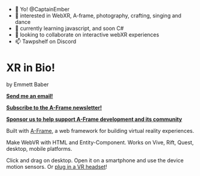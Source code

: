 - 👋 Yo! @CaptainEmber
- 👀 interested in WebXR, A-frame, photography, crafting, singing and dance
- 🌱 currently learning javascript, and soon C#
- 💞️ looking to collaborate on interactive webXR experiences
- 📫 Tawpshelf on Discord

# XR in Bio!

by Emmett Baber

**[Send me an email!](mailto:emmettbaber@gmail.com)**

**[Subscribe to the A-Frame newsletter!](https://aframe.io/subscribe/)**

**[Sponsor us to help support A-Frame development and its community](https://github.com/sponsors/dmarcos)**

Built with [A-Frame](https://aframe.io), a web framework for building virtual reality experiences.

Make WebVR with HTML and Entity-Component. Works on Vive, Rift, Quest, desktop, mobile platforms.

Click and drag on desktop. Open it on a smartphone and use the device motion sensors. Or [plug in a VR headset](https://aframe.io/docs/0.8.0/introduction/vr-headsets-and-webvr-browsers.html)!

<!---
CaptainEmber/CaptainEmber is a ✨ special ✨ repository because its `README.md` (this file) appears on your GitHub profile.
You can click the Preview link to take a look at your changes.
--->
